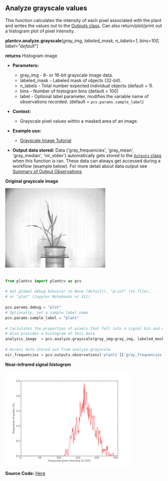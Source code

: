 ## Analyze grayscale values

This function calculates the intensity of each pixel associated with the plant and writes 
the values out to the [Outputs class](outputs.md). Can also return/plot/print out a histogram plot of pixel intensity.

**plantcv.analyze.grayscale**(*gray_img, labeled_mask, n_labels=1, bins=100, label="default"*)

**returns** Histogram image

- **Parameters:**
    - gray_img - 8- or 16-bit grayscale image data.
    - labeled_mask - Labeled mask of objects (32-bit).
    - n_labels - Total number expected individual objects (default = 1).
    - bins     - Number of histogram bins (default = 100)
    - label - Optional label parameter, modifies the variable name of observations recorded. (default = `pcv.params.sample_label`)
- **Context:**
    - Grayscale pixel values within a masked area of an image. 
- **Example use:**
    * [Grayscale Image Tutorial](tutorials/grayscale_tutorial.md)

- **Output data stored:** Data ('gray_frequencies', 'gray_mean', 'gray_median', 'nir_stdev') automatically gets stored to
the [`Outputs` class](outputs.md) when this function is ran. These data can always get accessed during a workflow (example
below). For more detail about data output see [Summary of Output Observations](output_measurements.md#summary-of-output-observations)

**Original grayscale image**

![Screenshot](img/documentation_images/analyze_grayscale/original_image.jpg)

```python

from plantcv import plantcv as pcv

# Set global debug behavior to None (default), "print" (to file), 
# or "plot" (Jupyter Notebooks or X11)

pcv.params.debug = "plot"
# Optionally, set a sample label name
pcv.params.sample_label = "plant"

# Caclulates the proportion of pixels that fall into a signal bin and writes the values to a file.
# Also provides a histogram of this data
analysis_image  = pcv.analyze.grayscale(gray_img=gray_img, labeled_mask=mask, n_labels=1, bins=100)

# Access data stored out from analyze.grayscale
nir_frequencies = pcv.outputs.observations['plant1']['gray_frequencies']['value']

```


**Near-infrared signal histogram**

![Screenshot](img/documentation_images/analyze_grayscale/nir_histogram.jpg)

**Source Code:** [Here](https://github.com/danforthcenter/plantcv/blob/main/plantcv/plantcv/analyze/grayscale.py)
